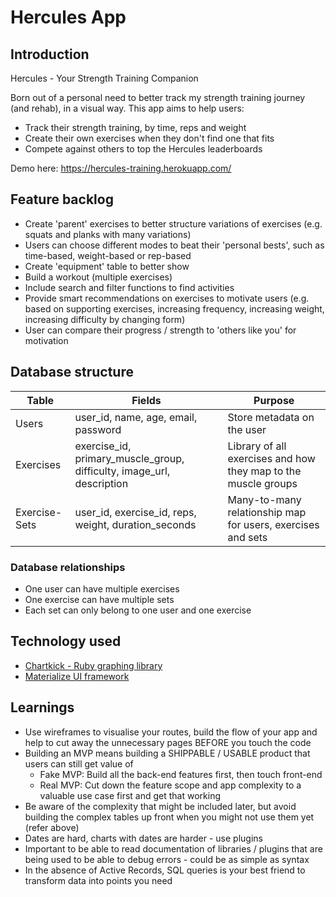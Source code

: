 # Hercules App

## Introduction
Hercules - Your Strength Training Companion

Born out of a personal need to better track my strength training journey (and rehab), in a visual way. This app aims to help users:
- Track their strength training, by time, reps and weight 
- Create their own exercises when they don't find one that fits
- Compete against others to top the Hercules leaderboards

Demo here: https://hercules-training.herokuapp.com/

## Feature backlog
- Create 'parent' exercises to better structure variations of exercises (e.g. squats and planks with many variations)
- Users can choose different modes to beat their 'personal bests', such as time-based, weight-based or rep-based
- Create 'equipment' table to better show
- Build a workout (multiple exercises)
- Include search and filter functions to find activities
- Provide smart recommendations on exercises to motivate users (e.g. based on supporting exercises, increasing frequency, increasing weight, increasing difficulty by changing form)
- User can compare their progress / strength to 'others like you' for motivation

## Database structure
| Table | Fields | Purpose |
|-------|--------|---------|
| Users | user_id, name, age, email, password | Store metadata on the user 
| Exercises | exercise_id, primary_muscle_group, difficulty, image_url, description | Library of all exercises and how they map to the muscle groups
| Exercise-Sets | user_id, exercise_id, reps, weight, duration_seconds | Many-to-many relationship map for users, exercises and sets

### Database relationships
- One user can have multiple exercises
- One exercise can have multiple sets
- Each set can only belong to one user and one exercise 

## Technology used
- [Chartkick - Ruby graphing library](https://chartkick.com/)
- [Materialize UI framework](https://materializecss.com/)

## Learnings
- Use wireframes to visualise your routes, build the flow of your app and help to cut away the unnecessary pages BEFORE you touch the code
- Building an MVP means building a SHIPPABLE / USABLE product that users can still get value of
  - Fake MVP: Build all the back-end features first, then touch front-end
  - Real MVP: Cut down the feature scope and app complexity to a valuable use case first and get that working
- Be aware of the complexity that might be included later, but avoid building the complex tables up front when you might not use them yet (refer above)
- Dates are hard, charts with dates are harder - use plugins
- Important to be able to read documentation of libraries / plugins that are being used to be able to debug errors - could be as simple as syntax
- In the absence of Active Records, SQL queries is your best friend to transform data into points you need